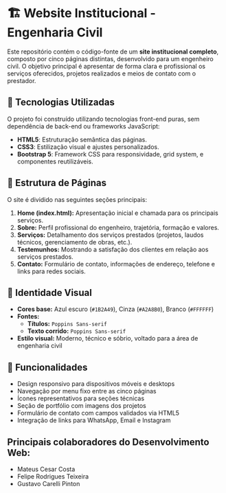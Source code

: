 # 🏗️ Website Institucional - Engenharia Civil

Este repositório contém o código-fonte de um **site institucional completo**, composto por cinco páginas distintas, desenvolvido para um engenheiro civil. O objetivo principal é apresentar de forma clara e profissional os serviços oferecidos, projetos realizados e meios de contato com o prestador.

## 🧰 Tecnologias Utilizadas

O projeto foi construído utilizando tecnologias front-end puras, sem dependência de back-end ou frameworks JavaScript:

- **HTML5**: Estruturação semântica das páginas.
- **CSS3**: Estilização visual e ajustes personalizados.
- **Bootstrap 5**: Framework CSS para responsividade, grid system, e componentes reutilizáveis.

## 📄 Estrutura de Páginas

O site é dividido nas seguintes seções principais:

1. **Home (index.html):** Apresentação inicial e chamada para os principais serviços.
2. **Sobre:** Perfil profissional do engenheiro, trajetória, formação e valores.
3. **Serviços:** Detalhamento dos serviços prestados (projetos, laudos técnicos, gerenciamento de obras, etc.).
4. **Testemunhos:** Mostrando a satisfação dos clientes em relação aos serviços prestados.
5. **Contato:** Formulário de contato, informações de endereço, telefone e links para redes sociais.

## 🎨 Identidade Visual

- **Cores base:** Azul escuro (`#1B2A49`), Cinza (`#A2A8B0`), Branco (`#FFFFFF`)
- **Fontes:**  
  - **Títulos:** `Poppins Sans-serif`  
  - **Texto corrido:** `Poppins Sans-serif`
- **Estilo visual:** Moderno, técnico e sóbrio, voltado para a área de engenharia civil

## 🔧 Funcionalidades

- Design responsivo para dispositivos móveis e desktops
- Navegação por menu fixo entre as cinco páginas
- Ícones representativos para seções técnicas
- Seção de portfólio com imagens dos projetos
- Formulário de contato com campos validados via HTML5
- Integração de links para WhatsApp, Email e Instagram

## Principais colaboradores do Desenvolvimento Web:
  - Mateus Cesar Costa
  - Felipe Rodrigues Teixeira
  - Gustavo Carelli Pinton


